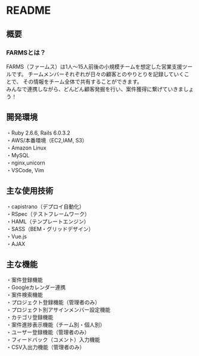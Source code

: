 # README

## 概要
### FARMSとは？
FARMS（ファームス）は1人〜15人前後の小規模チームを想定した営業支援ツールです。
チームメンバーそれぞれが日々の顧客とのやりとりを記録していくことで、
その情報をチーム全体で共有することができます。<br>
みんなで連携しながら、どんどん顧客発掘を行い、案件獲得に繋げていきましょう！

## 開発環境
・Ruby 2.6.6, Rails 6.0.3.2<br>
・AWS/本番環境（EC2,IAM, S3）<br>
・Amazon Linux<br>
・MySQL<br>
・nginx,unicorn<br>
・VSCode, Vim<br>

## 主な使用技術
・capistrano（デプロイ自動化）<br>
・RSpec（テストフレームワーク）<br>
・HAML（テンプレートエンジン）<br>
・SASS（BEM・グリッドデザイン）<br>
・Vue.js<br>
・AJAX<br>


## 主な機能
・案件登録機能<br>
・Googleカレンダー連携<br>
・案件検索機能<br>
・プロジェクト登録機能（管理者のみ）<br>
・プロジェクト別アサインメンバー設定機能<br>
・カテゴリ登録機能<br>
・案件進捗表示機能（チーム別・個人別）<br>
・ユーザー登録機能（管理者のみ）<br>
・フィードバック（コメント）入力機能<br>
・CSV入出力機能（管理者のみ）<br>
